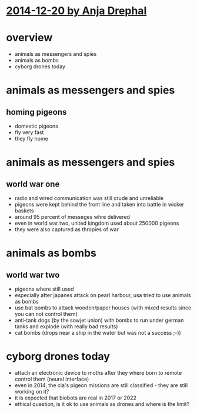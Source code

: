 # [2014-12-20 by Anja Drephal](https://31c3.cc/cccsync/congress/2014/Fahrplan/events/6275.html)

# overview

* animals as messengers and spies
* animals as bombs
* cyborg drones today

# animals as messengers and spies

## homing pigeons

* domestic pigeons
* fly very fast
* they fly home

# animals as messengers and spies

## world war one

* radio and wired communication was still crude and unreliable
* pigeons were kept behind the front line and taken into battle in wicker baskets
* around 95 percent of messeges whre delivered
* even in world war two, united kingdom used about 250000 pigeons
* they were also captured as thropies of war

# animals as bombs

## world war two

* pigeons where still used
* especially after japanes attack on pearl harbour, usa tried to use animals as bombs
* use bat bombs to attack wooden/paper houses (with mixed results since you can not control them)
* anti-tank dogs (by the sowjet union) with bombs to run under german tanks and explode (with really bad results)
* cat bombs (drops near a ship in the water but was not a success ;-))

# cyborg drones today

* attach an electronic device to moths after they where born to remote control them (neural interface)
* even in 2014, the cia's pigeon missions are still classified - they are still working on it?
* it is expected that biobots are real in 2017 or 2022
* ethical question, is it ok to use animals as drones and where is the limit?
